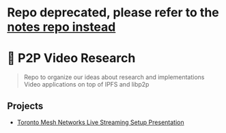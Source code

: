 # Repo deprecated, please refer to the [notes repo instead](https://github.com/ipfs/notes)

# 🎥 P2P Video Research

> Repo to organize our ideas about research and implementations Video applications on top of IPFS and libp2p

## Projects

- [Toronto Mesh Networks Live Streaming Setup Presentation](https://ipfs.infura.io/ipfs/QmWsKvBvXUKaHcHzrUS91XV4k3YjQFdywQ7bY9BZVX4ghk/)
